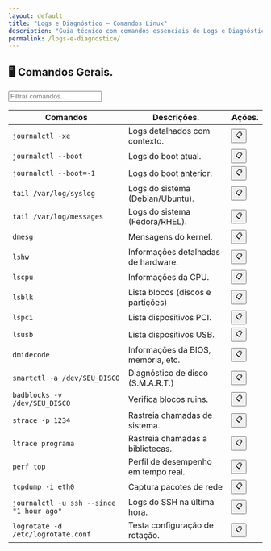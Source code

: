 ```yaml
---
layout: default
title: "Logs e Diagnóstico — Comandos Linux"
description: "Guia técnico com comandos essenciais de Logs e Diagnóstico. Copie, cole e use direto no terminal. Organizado por logs e diagnóstico."
permalink: /logs-e-diagnostico/
---
```


<section>



<h2>🖥 Comandos Gerais.</h2>


<input type="text" oninput="filtrarLinhas(this.value)" placeholder="Filtrar comandos...">
<script>
function filtrarLinhas(termo) {
  const linhas = document.querySelectorAll('tbody tr');
  linhas.forEach(linha => {
    linha.style.display = linha.textContent.toLowerCase().includes(termo.toLowerCase()) ? '' : 'none';
  });
}
</script>


<div class="table-container">
<table class="evergreen-table">
  <thead>
    <tr>
      <th>Comandos</th>
      <th>Descrições.</th>
      <th>Ações.</th>
    </tr>
  </thead>
  <tbody>
    <tr>
      <td data-label="Comando"><code>journalctl -xe</code></td>
      <td data-label="Descrição">Logs detalhados com contexto.</td>
      <td data-label="Ação"><button class="copy-btn" data-command="journalctl -xe">📋</button></td>
    </tr>
    <tr>
      <td data-label="Comando"><code>journalctl --boot</code></td>
      <td data-label="Descrição">Logs do boot atual.</td>
      <td data-label="Ação"><button class="copy-btn" data-command="journalctl --boot">📋</button></td>
    </tr>
    <tr>
      <td data-label="Comando"><code>journalctl --boot=-1</code></td>
      <td data-label="Descrição">Logs do boot anterior.</td>
      <td data-label="Ação"><button class="copy-btn" data-command="journalctl --boot=-1">📋</button></td>
    </tr>
    <tr>
      <td data-label="Comando"><code>tail /var/log/syslog</code></td>
      <td data-label="Descrição">Logs do sistema (Debian/Ubuntu).</td>
      <td data-label="Ação"><button class="copy-btn" data-command="tail /var/log/syslog">📋</button></td>
    </tr>
    <tr>
      <td data-label="Comando"><code>tail /var/log/messages</code></td>
      <td data-label="Descrição">Logs do sistema (Fedora/RHEL).</td>
      <td data-label="Ação"><button class="copy-btn" data-command="tail /var/log/messages">📋</button></td>
    </tr>
    <tr>
      <td data-label="Comando"><code>dmesg</code></td>
      <td data-label="Descrição">Mensagens do kernel.</td>
      <td data-label="Ação"><button class="copy-btn" data-command="dmesg">📋</button></td>
    </tr>
    <tr>
      <td data-label="Comando"><code>lshw</code></td>
      <td data-label="Descrição">Informações detalhadas de hardware.</td>
      <td data-label="Ação"><button class="copy-btn" data-command="lshw">📋</button></td>
    </tr>
    <tr>
      <td data-label="Comando"><code>lscpu</code></td>
      <td data-label="Descrição">Informações da CPU.</td>
      <td data-label="Ação"><button class="copy-btn" data-command="lscpu">📋</button></td>
    </tr>
    <tr>
      <td data-label="Comando"><code>lsblk</code></td>
      <td data-label="Descrição">Lista blocos (discos e partições)</td>
      <td data-label="Ação"><button class="copy-btn" data-command="lsblk">📋</button></td>
    </tr>
    <tr>
      <td data-label="Comando"><code>lspci</code></td>
      <td data-label="Descrição">Lista dispositivos PCI.</td>
      <td data-label="Ação"><button class="copy-btn" data-command="lspci">📋</button></td>
    </tr>
    <tr>
      <td data-label="Comando"><code>lsusb</code></td>
      <td data-label="Descrição">Lista dispositivos USB.</td>
      <td data-label="Ação"><button class="copy-btn" data-command="lsusb">📋</button></td>
    </tr>
    <tr>
      <td data-label="Comando"><code>dmidecode</code></td>
      <td data-label="Descrição">Informações da BIOS, memória, etc.</td>
      <td data-label="Ação"><button class="copy-btn" data-command="dmidecode">📋</button></td>
    </tr>
    <tr>
      <td data-label="Comando"><code>smartctl -a /dev/SEU_DISCO</code></td>
      <td data-label="Descrição">Diagnóstico de disco (S.M.A.R.T.)</td>
      <td data-label="Ação"><button class="copy-btn" data-command="smartctl -a /dev/SEU_DISCO">📋</button></td>
    </tr>
    <tr>
      <td data-label="Comando"><code>badblocks -v /dev/SEU_DISCO</code></td>
      <td data-label="Descrição">Verifica blocos ruins.</td>
      <td data-label="Ação"><button class="copy-btn" data-command="badblocks -v /dev/SEU_DISCO">📋</button></td>
    </tr>
    <tr>
      <td data-label="Comando"><code>strace -p 1234</code></td>
      <td data-label="Descrição">Rastreia chamadas de sistema.</td>
      <td data-label="Ação"><button class="copy-btn" data-command="strace -p 1234">📋</button></td>
    </tr>
    <tr>
      <td data-label="Comando"><code>ltrace programa</code></td>
      <td data-label="Descrição">Rastreia chamadas a bibliotecas.</td>
      <td data-label="Ação"><button class="copy-btn" data-command="ltrace programa">📋</button></td>
    </tr>
    <tr>
      <td data-label="Comando"><code>perf top</code></td>
      <td data-label="Descrição">Perfil de desempenho em tempo real.</td>
      <td data-label="Ação"><button class="copy-btn" data-command="perf top">📋</button></td>
    </tr>
    <tr>
      <td data-label="Comando"><code>tcpdump -i eth0</code></td>
      <td data-label="Descrição">Captura pacotes de rede</td>
      <td data-label="Ação"><button class="copy-btn" data-command="tcpdump -i eth0">📋</button></td>
    </tr>
    <tr>
      <td data-label="Comando"><code>journalctl -u ssh --since "1 hour ago"</code></td>
      <td data-label="Descrição">Logs do SSH na última hora.</td>
      <td data-label="Ação"><button class="copy-btn" data-command="journalctl -u ssh --since &quot;1 hour ago&quot;">📋</button></td>
    </tr>
    <tr>
      <td data-label="Comando"><code>logrotate -d /etc/logrotate.conf</code></td>
      <td data-label="Descrição">Testa configuração de rotação.</td>
      <td data-label="Ação"><button class="copy-btn" data-command="logrotate -d /etc/logrotate.conf">📋</button></td>
    </tr>
  </tbody>
</table>
</div>














</section>

